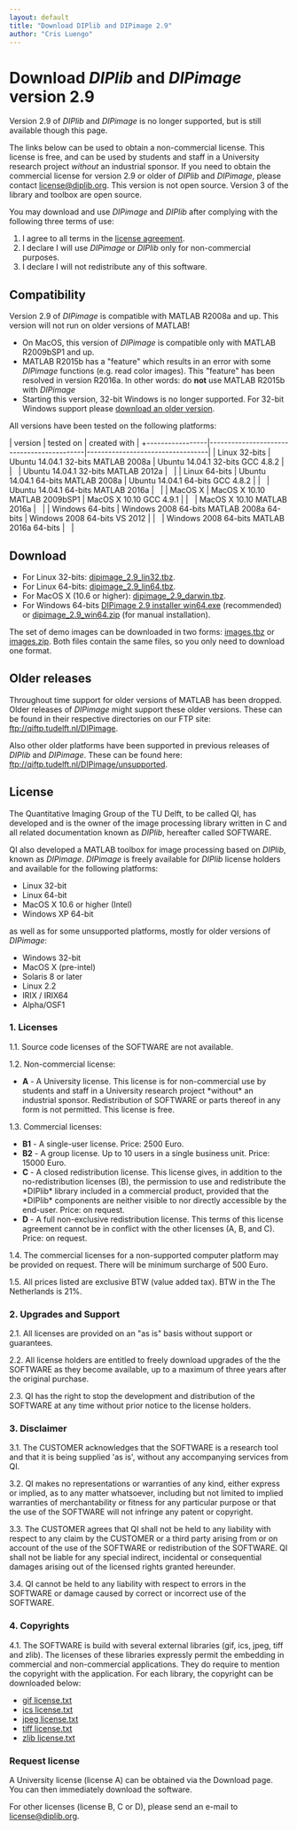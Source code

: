 ```yaml
---
layout: default
title: "Download DIPlib and DIPimage 2.9"
author: "Cris Luengo"
---
```


<h1>Download <i>DIPlib</i> and <i>DIPimage</i> version 2.9</h1>

Version 2.9 of *DIPlib* and *DIPimage* is no longer supported, but is still available though this page.

The links below can be used to obtain a non-commercial license. This license is free, and can be used by students
and staff in a University research project *without* an industrial sponsor. If you need to obtain the commercial
license for version 2.9 or older of *DIPlib* and *DIPimage*, please contact <a href="mailto:license@diplib.org">license@diplib.org</a>.
This version is not open source. Version 3 of the library and toolbox are open source.

You may download and use *DIPimage* and *DIPlib* after complying with the following three terms of use:
1. I agree to all terms in the [license agreement](#license).
2. I declare I will use *DIPimage* or *DIPlib* only for non-commercial purposes.
3. I declare I will not redistribute any of this software.

<h2>Compatibility</h2>

Version 2.9 of *DIPimage* is compatible with MATLAB R2008a and up. This version will not run on older versions of MATLAB!

- On MacOS, this version of *DIPimage* is compatible only with MATLAB R2009bSP1 and up.
- MATLAB R2015b has a "feature" which results in an error with some *DIPimage* functions (e.g. read color images). This
"feature" has been resolved in version R2016a. In other words: do **not** use MATLAB R2015b with *DIPimage*
- Starting this version, 32-bit Windows is no longer supported. For 32-bit Windows support please
[download an older version](#older).

All versions have been tested on the following platforms:

| version         | tested on                                 | created with                     |
+-----------------|-------------------------------------------|----------------------------------|
| Linux 32-bits   | Ubuntu 14.04.1 32-bits MATLAB 2008a       | Ubuntu 14.04.1 32-bits GCC 4.8.2 |
| &nbsp;          | Ubuntu 14.04.1 32-bits MATLAB 2012a       | &nbsp;                           |
| Linux 64-bits   | Ubuntu 14.04.1 64-bits MATLAB 2008a       | Ubuntu 14.04.1 64-bits GCC 4.8.2 |
| &nbsp;          | Ubuntu 14.04.1 64-bits MATLAB 2016a       | &nbsp;                           |
| MacOS X         | MacOS X 10.10 MATLAB 2009bSP1             | MacOS X 10.10 GCC 4.9.1          |
| &nbsp;          | MacOS X 10.10 MATLAB 2016a                | &nbsp;                           |
| Windows 64-bits | Windows 2008 64-bits MATLAB 2008a 64-bits | Windows 2008 64-bits VS 2012     |
| &nbsp;          | Windows 2008 64-bits MATLAB 2016a 64-bits | &nbsp;                           |


<h2>Download</h2>

- For Linux 32-bits: <a href="ftp://qiftp.tudelft.nl/DIPimage/2.9/dipimage_2.9_lin32.tbz" target="_blank">dipimage_2.9_lin32.tbz</a>.
- For Linux 64-bits: <a href="ftp://qiftp.tudelft.nl/DIPimage/2.9/dipimage_2.9_lin64.tbz" target="_blank">dipimage_2.9_lin64.tbz</a>.
- For MacOS X (10.6 or higher): <a href="ftp://qiftp.tudelft.nl/DIPimage/2.9/dipimage_2.9_darwin.tbz" target="_blank">dipimage_2.9_darwin.tbz</a>.
- For Windows 64-bits <a href="ftp://qiftp.tudelft.nl/DIPimage/2.9/DIPimage%202.9%20installer%20win64.exe" target="_blank">DIPimage 2.9 installer win64.exe</a>
  (recommended) or <a href="ftp://qiftp.tudelft.nl/DIPimage/2.9/dipimage_2.9_win64.zip" target="_blank">dipimage_2.9_win64.zip</a> (for manual installation).

The set of demo images can be downloaded in two forms: 
<a href="ftp://qiftp.tudelft.nl/DIPimage/images.tbz" target="_blank">images.tbz</a> or
<a href="ftp://qiftp.tudelft.nl/DIPimage/images.zip" target="_blank">images.zip</a>.
Both files contain the same files, so you only need to download one format.


<h2><a id="license"></a>Older releases</h2>

Throughout time support for older versions of MATLAB has been dropped. Older releases of *DIPimage* might support these older
versions. These can be found in their respective directories on our FTP site:
<a href="ftp://qiftp.tudelft.nl/DIPimage" target="_blank">ftp://qiftp.tudelft.nl/DIPimage</a>.

Also other older platforms have been supported in previous releases of *DIPlib* and *DIPimage*. These can be found here:
<a href="ftp://qiftp.tudelft.nl/DIPimage/unsupported" target="_blank">ftp://qiftp.tudelft.nl/DIPimage/unsupported</a>.


<h2><a id="license"></a>License</h2>

The Quantitative Imaging Group of the TU Delft, to be called QI, has developed and is the owner of the image
processing library written in C and all related documentation known as *DIPlib*, hereafter called SOFTWARE.

QI also developed a MATLAB toolbox for image processing based on *DIPlib*, known as *DIPimage*. *DIPimage* is
freely available for *DIPlib* license holders and available for the following platforms:
- Linux 32-bit
- Linux 64-bit
- MacOS X 10.6 or higher (Intel)
- Windows XP 64-bit

as well as for some unsupported platforms, mostly for older versions of *DIPimage*:
- Windows 32-bit
- MacOS X (pre-intel)
- Solaris 8 or later
- Linux 2.2
- IRIX / IRIX64
- Alpha/OSF1

<h3>1. Licenses</h3>

1.1. Source code licenses of the SOFTWARE are not available.

1.2. Non-commercial license:
<ul>
  <li><b>A</b> - A University license. This license is for non-commercial use by students and staff in a University
    research project *without* an industrial sponsor. Redistribution of SOFTWARE or parts thereof in any form is not
    permitted. This license is free.</li>
</ul>

1.3. Commercial licenses:

<ul>
  <li><b>B1</b> - A single-user license. Price: 2500 Euro.</li>
  <li><b>B2</b> - A group license. Up to 10 users in a single business unit. Price: 15000 Euro.</li>
  <li><b>C</b> - A closed redistribution license. This license gives, in addition to the no-redistribution licenses (B),
    the permission to use and redistribute the *DIPlib* library included in a commercial product, provided that the
    *DIPlib* components are neither visible to nor directly accessible by the end-user. Price: on request.</li>
  <li><b>D</b> - A full non-exclusive redistribution license. This terms of this license agreement cannot be in conflict
    with the other licenses (A, B, and C). Price: on request.</li>
</ul>

1.4. The commercial licenses for a non-supported computer platform may be provided on request. There will be minimum
surcharge of 500 Euro.

1.5. All prices listed are exclusive BTW (value added tax). BTW in the The Netherlands is 21%.

<h3>2. Upgrades and Support</h3>

2.1. All licenses are provided on an "as is" basis without support or guarantees.

2.2. All license holders are entitled to freely download upgrades of the the SOFTWARE as they become available, 
up to a maximum of three years after the original purchase.

2.3. QI has the right to stop the development and distribution of the SOFTWARE at any time without prior notice
to the license holders.

<h3>3. Disclaimer</h3>

3.1. The CUSTOMER acknowledges that the SOFTWARE is a research tool and that it is being supplied 'as is',
without any accompanying services from QI.

3.2. QI makes no representations or warranties of any kind, either express or implied, as to any matter whatsoever,
including but not limited to implied warranties of merchantability or fitness for any particular purpose
or that the use of the SOFTWARE will not infringe any patent or copyright.

3.3. The CUSTOMER agrees that QI shall not be held to any liability with respect to any claim by the CUSTOMER
or a third party arising from or on account of the use of the SOFTWARE or redistribution of the SOFTWARE.
QI shall not be liable for any special indirect, incidental or consequential damages
arising out of the licensed rights granted hereunder.

3.4. QI cannot be held to any liability with respect to errors in the SOFTWARE or damage caused by correct
or incorrect use of the SOFTWARE.

<h3>4. Copyrights</h3>

4.1. The SOFTWARE is build with several external libraries (gif, ics, jpeg, tiff and zlib). 
The licenses of these libraries expressly permit the embedding in commercial and non-commercial applications.
They do require to mention the copyright with the application. 
For each library, the copyright can be downloaded below:
- <a href="ftp://qiftp.tudelft.nl/DIPimage/licenses/gif_license.txt" target="_blank">gif license.txt</a></li>
- <a href="ftp://qiftp.tudelft.nl/DIPimage/licenses/ics_license.txt" target="_blank">ics license.txt</a></li>
- <a href="ftp://qiftp.tudelft.nl/DIPimage/licenses/jpeg_license.txt" target="_blank">jpeg license.txt</a></li>
- <a href="ftp://qiftp.tudelft.nl//DIPimage/licenses/tiff_license.txt" target="_blank">tiff license.txt</a></li>
- <a href="ftp://qiftp.tudelft.nl/DIPimage/licenses/zlib_license.txt" target="_blank">zlib license.txt</a></li>

<h3>Request license</h3>

A University license (license A) can be obtained via the Download page. You can then immediately download the software.

For other licenses (license B, C or D), please send an e-mail to <a href="mailto:license@diplib.org">license@diplib.org</a>.


